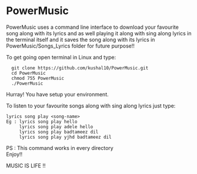 # PowerMusic
PowerMusic uses a command line interface to download your favourite song along with its lyrics and as well playing it along with sing along lyrics in the terminal itself and it saves the song along with its lyrics in PowerMusic/Songs_Lyrics folder for future purpose!!


To get going open terminal in Linux and type:
      
      git clone https://github.com/kushal10/PowerMusic.git
      cd PowerMusic
      chmod 755 PowerMusic
      ./PowerMusic

Hurray! You have setup your environment. 

To listen to your favourite songs along with sing along lyrics just type:

    lyrics song play <song-name>
    Eg : lyrics song play hello
         lyrics song play adele hello
         lyrics song play badtameez dil
         lyrics song play yjhd badtameez dil

PS : This command works in every directory    
Enjoy!!

MUSIC IS LIFE !!
